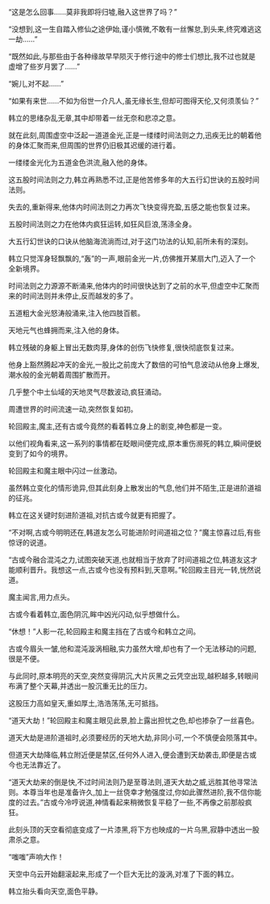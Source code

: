 
“这是怎么回事……莫非我即将归墟,融入这世界了吗？”

“没想到,这一生自踏入修仙之途伊始,谨小慎微,不敢有一丝懈怠,到头来,终究难逃这一劫……”

“既然如此,与那些由于各种缘故早早陨灭于修行途中的修士们想比,我不过也就是虚增了些岁月罢了……”

“婉儿,对不起……”

“如果有来世……不如为俗世一介凡人,虽无缘长生,但却可图得天伦,又何须羡仙？”

韩立的思绪杂乱无章,其中却带着一丝无奈和悲凉之意。

就在此刻,周围虚空中泛起一道道金光,正是一缕缕时间法则之力,迅疾无比的朝着他的身体汇聚而来,但周围的世界仍旧极其迟缓的进行着。

一缕缕金光化为五道金色洪流,融入他的身体。

这五股时间法则之力,韩立再熟悉不过,正是他苦修多年的大五行幻世诀的五股时间法则。

失去的,重新得来,他体内时间法则之力再次飞快变得充盈,五感之能也恢复过来。

五股时间法则之力在他体内疯狂运转,如狂风巨浪,荡涤全身。

大五行幻世诀的口诀从他脑海流淌而过,对于这门功法的认知,前所未有的深刻。

韩立只觉浑身轻飘飘的,“轰”的一声,眼前金光一片,仿佛推开某扇大门,迈入了一个全新境界。

时间法则之力源源不断涌来,他体内的时间很快达到了之前的水平,但虚空中汇聚而来的时间法则并未停止,反而越发的多了。

五道粗大金光怒涛般涌来,注入他四肢百骸。

天地元气也蜂拥而来,注入他的身体。

韩立残破的身躯上冒出无数肉芽,身体的创伤飞快修复,很快彻底恢复过来。

他身上豁然腾起冲天的金光,一股比之前庞大了数倍的可怕气息波动从他身上爆发,潮水般的金光朝着周围扩散而开。

几乎整个中土仙域的天地灵气尽数波动,疯狂涌动。

周遭世界的时间流速一动,突然恢复如初。

轮回殿主,魔主,还有古或今竟然的看着韩立身上的剧变,神色都是一变。

以他们视角看来,这一系列的事情都在眨眼间便完成,原本重伤濒死的韩立,瞬间便蜕变到了如今的境界。

轮回殿主和魔主眼中闪过一丝激动。

虽然韩立变化的情形诡异,但其此刻身上散发出的气息,他们并不陌生,正是进阶道祖的征兆。

韩立在这关键时刻进阶道祖,对抗古或今就更有把握了。

“不对啊,古或今明明还在,韩道友怎么可能进阶时间道祖之位？”魔主惊喜过后,有些惊讶的说道。

“古或今融合混沌之力,试图突破天道,也就相当于放弃了时间道祖之位,韩道友这才能顺利晋升。我想这一点,古或今也没有预料到,天意啊。”轮回殿主目光一转,恍然说道。

魔主闻言,用力点头。

古或今看着韩立,面色阴沉,眸中凶光闪动,似乎想做什么。

“休想！”人影一花,轮回殿主和魔主挡在了古或今和韩立之间。

古或今眉头一皱,他和混沌漩涡相融,实力虽然大增,却也有了一个无法移动的问题,很是不便。

与此同时,原本明亮的天空,突然变得阴沉,大片灰黑之云凭空出现,越积越多,转眼间布满了整个天幕,并透出一股沉重无比的压力。

这股压力高如皇天,重如厚土,浩浩荡荡,无可抵挡。

“道天大劫！”轮回殿主和魔主眼见此景,脸上露出担忧之色,却也掺杂了一丝喜色。

道天大劫是进阶道祖时,必须要经历的天地大劫,非同小可,一个不慎便会陨落其中。

但道天大劫降临,韩立附近便是禁区,任何外人进入,便会遭到天劫袭击,即便是古或今也无法靠近了。

“道天大劫来的倒是快,不过时间法则乃是至尊法则,道天大劫之威,远胜其他寻常法则。本尊当年也是准备许久,加上一丝侥幸才勉强度过,你如此骤然进阶,我不信你能度的过去。”古或今冷哼说道,神情看起来稍微恢复平稳了一些,不再像之前那般疯狂。

此刻头顶的天空看彻底变成了一片漆黑,将下方也映成的一片乌黑,寂静中透出一股肃杀之意。

“嗤嗤”声响大作！

天空中乌云开始翻滚起来,形成了一个巨大无比的漩涡,对准了下面的韩立。

韩立抬头看向天空,面色平静。
